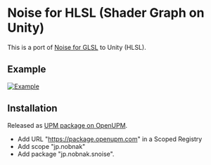 # Noise for HLSL (Shader Graph on Unity)

This is a port of [Noise for GLSL](https://github.com/stegu/webgl-noise/) to Unity (HLSL).

## Example
[![Example](http://img.youtube.com/vi/qse_H6FO23c/mqdefault.jpg)](https://youtube.com/shorts/qse_H6FO23c)

## Installation
Released as [UPM package on OpenUPM](https://openupm.com/packages/jp.nobnak.snoise/).
- Add URL "https://package.openupm.com" in a Scoped Registry
- Add scope "jp.nobnak"
- Add package "jp.nobnak.snoise".

